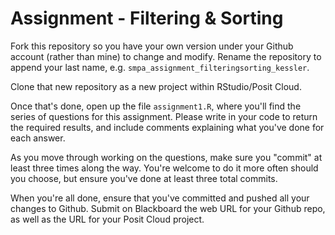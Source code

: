 # Assignment - Filtering & Sorting

Fork this repository so you have your own version under your Github account (rather than mine) to change and modify. Rename the repository to append your last name, e.g. `smpa_assignment_filteringsorting_kessler`.

Clone that new repository as a new project within RStudio/Posit Cloud.

Once that's done, open up the file `assignment1.R`, where you'll find the series of questions for this assignment. Please write in your code to return the required results, and include comments explaining what you've done for each answer.

As you move through working on the questions, make sure you "commit" at least three times along the way. You're welcome to do it more often should you choose, but ensure you've done at least three total commits.

When you're all done, ensure that you've committed and pushed all your changes to Github. Submit on Blackboard the web URL for your Github repo, as well as the URL for your Posit Cloud project.
